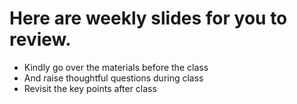 # Here are weekly slides for you to review.
* Kindly go over the materials before the class
* And raise thoughtful questions during class
* Revisit the key points after class
